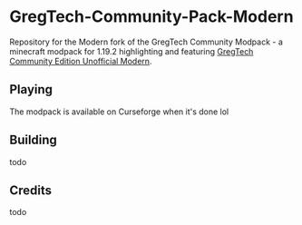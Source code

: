 # GregTech-Community-Pack-Modern

Repository for the Modern fork of the GregTech Community Modpack - a minecraft modpack for 1.19.2 highlighting and featuring [GregTech Community Edition Unofficial Modern](https://github.com/GregTechCEu/GregTech-Modern).

## Playing

The modpack is available on Curseforge when it's done lol

## Building

todo

## Credits

todo
